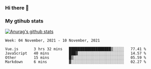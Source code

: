### Hi there 👋

### My gtihub stats

[![Anurag's github stats](https://github-readme-stats.vercel.app/api?username=gaozhidong)](https://github.com/gaozhidong/github-readme-stats)

<!--START_SECTION:waka-->
```text
Week: 04 November, 2021 - 10 November, 2021

Vue.js       3 hrs 32 mins   ███████████████████▒░░░░░   77.41 % 
JavaScript   40 mins         ███▓░░░░░░░░░░░░░░░░░░░░░   14.57 % 
Other        15 mins         █▒░░░░░░░░░░░░░░░░░░░░░░░   05.59 % 
Markdown     6 mins          ▓░░░░░░░░░░░░░░░░░░░░░░░░   02.27 % 
```
<!--END_SECTION:waka-->